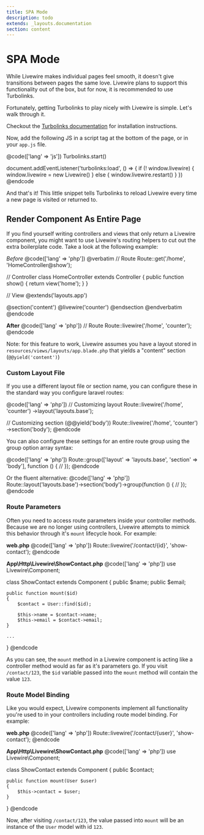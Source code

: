 ```yaml
---
title: SPA Mode
description: todo
extends: _layouts.documentation
section: content
---
```


# SPA Mode

While Livewire makes individual pages feel smooth, it doesn't give transitions between pages the same love. Livewire plans to support this functionality out of the box, but for now, it is recommended to use Turbolinks.

Fortunately, getting Turbolinks to play nicely with Livewire is simple. Let's walk through it.

Checkout the [Turbolinks documentation](https://github.com/turbolinks/turbolinks) for installation instructions.

Now, add the following JS in a script tag at the bottom of the page, or in your `app.js` file.

@code(['lang' => 'js'])
Turbolinks.start()

document.addEventListener('turbolinks:load', () => {
    if (! window.livewire) {
        window.livewire = new Livewire()
    } else {
        window.livewire.restart()
    }
})
@endcode

And that's it! This little snippet tells Turbolinks to reload Livewire every time a new page is visited or returned to.

## Render Component As Entire Page

If you find yourself writing controllers and views that only return a Livewire component, you might want to use Livewire's routing helpers to cut out the extra boilerplate code. Take a look at the following example:

*Before*
@code(['lang' => 'php'])
@verbatim
// Route
Route::get('/home', 'HomeController@show');

// Controller
class HomeController extends Controller
{
    public function show()
    {
        return view('home');
    }
}

// View
@extends('layouts.app')

@section('content')
    @livewire('counter')
@endsection
@endverbatim
@endcode

**After**
@code(['lang' => 'php'])
// Route
Route::livewire('/home', 'counter');
@endcode

Note: for this feature to work, Livewire assumes you have a layout stored in `resources/views/layouts/app.blade.php` that yields a "content" section (`@@yield('content')`)

### Custom Layout File
If you use a different layout file or section name, you can configure these in the standard way you configure laravel routes:

@code(['lang' => 'php'])
// Customizing layout
Route::livewire('/home', 'counter')
    ->layout('layouts.base');

// Customizing section (@@yield('body'))
Route::livewire('/home', 'counter')
    ->section('body');
@endcode

You can also configure these settings for an entire route group using the group option array syntax:

@code(['lang' => 'php'])
Route::group(['layout' => 'layouts.base', 'section' => 'body'], function () {
    //
});
@endcode

Or the fluent alternative:
@code(['lang' => 'php'])
Route::layout('layouts.base')->section('body')->group(function () {
    //
});
@endcode

### Route Parameters

Often you need to access route parameters inside your controller methods. Because we are no longer using controllers, Livewire attempts to mimick this behavior through it's `mount` lifecycle hook. For example:

**web.php**
@code(['lang' => 'php'])
Route::livewire('/contact/{id}', 'show-contact');
@endcode

**App\Http\Livewire\ShowContact.php**
@code(['lang' => 'php'])
use Livewire\Component;

class ShowContact extends Component
{
    public $name;
    public $email;

    public function mount($id)
    {
        $contact = User::find($id);

        $this->name = $contact->name;
        $this->email = $contact->email;
    }

    ...
}
@endcode

As you can see, the `mount` method in a Livewire component is acting like a controller method would as far as it's parameters go. If you visit `/contact/123`, the `$id` variable passed into the `mount` method will contain the value `123`.

### Route Model Binding

Like you would expect, Livewire components implement all functionality you're used to in your controllers including route model binding. For example:

**web.php**
@code(['lang' => 'php'])
Route::livewire('/contact/{user}', 'show-contact');
@endcode

**App\Http\Livewire\ShowContact.php**
@code(['lang' => 'php'])
use Livewire\Component;

class ShowContact extends Component
{
    public $contact;

    public function mount(User $user)
    {
        $this->contact = $user;
    }
}
@endcode

Now, after visiting `/contact/123`, the value passed into `mount` will be an instance of the `User` model with id `123`.
